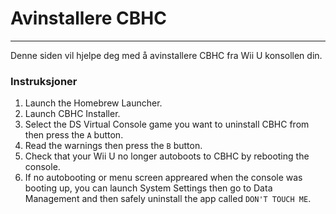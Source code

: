 # Avinstallere CBHC
---
Denne siden vil hjelpe deg med å avinstallere CBHC fra Wii U konsollen din.

### Instruksjoner

1. Launch the Homebrew Launcher.
1. Launch CBHC Installer.
1. Select the DS Virtual Console game you want to uninstall CBHC from then press the `A` button.
1. Read the warnings then press the `B` button.
1. Check that your Wii U no longer autoboots to CBHC by rebooting the console.
1. If no autobooting or menu screen appreared when the console was booting up, you can launch System Settings then go to Data Management and then safely uninstall the app called `DON'T TOUCH ME`.